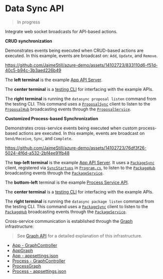 # Data Sync API

> In progress

Integrate web socket broadcasts for API-based actions.

**CRUD synchronization**  

Demonstrates events being executed when CRUD-based actions are executed. In this example, events are broadcast on: `Add`, `Update`, and `Remove`.

https://github.com/JaimeStill/azure-demo/assets/14102723/833110d6-f51d-40c5-b94c-3b3aed226b49

The **left terminal** is the example [App API Server](./example/server/App/).

The **center terminal** is a [testing CLI](./example/client/cli/) for interfacing with the example APIs.

The **right terminal** is running the `datasync proposal listen` command from the testing CLI. This command uses a [`ProposalSync`](./example/Contracts/Proposal/ProposalSync.cs) client to listen to the [`ProposalHub`](./example/server/App/Hubs/ProposalHub.cs) broadcasting events through the [`ProposalService`](./example/server/App/Services/ProposalService.cs).

**Customized Process-based Synchronization**

Demonstrates cross-service events being executed when custom process-based actions are executed. In this example, events are broadcast on `Send/Receive`, `Sync`, and `Complete`.

https://github.com/JaimeStill/azure-demo/assets/14102723/76df3f26-5024-4f6d-a532-2bf4ee91fb48

The **top-left terminal** is the example [App API Server](./example/server/App/). It uses a [`PackageSync`](./example/Contracts/Process/PackageSync.cs) client, registered via [`SyncStartups`](./example/server/App/Sync/SyncStartups.cs) in [`Program.cs`](./example/server/App/Program.cs#L56), to listen to the [`PackageHub`](./example/server/Process/Hubs/PackageHub.cs) broadcasting events through the [`PackageService`](./example/server/Process/Services/PackageService.cs).

The **bottom-left** terminal is the example [Process Service API](./example/server/Process/).

The **center terminal** is a [testing CLI](./example/client/cli/) for interfacing with the example APIs.

The **right terminal** is running the `datasync package listen` command from the testing CLI. This command uses a [`PackageSync`](./example/Contracts/Process/PackageSync.cs) client to listen to the [`PackageHub`](./example/server/Process/Hubs/PackageHub.cs) broadcasting events through the [`PackageService`](./example/server/Process/Services/PackageService.cs).

Cross-service communication is established through the [Graph](./example/Common/Graph/) infrastructure:

> See [Graph API](https://github.com/JaimeStill/decentralized-staffing/blob/main/graph.md) for a detailed explanation of this infrastructure.

* [App - GraphController](./example/server/App/Controllers/GraphController.cs)
* [AppGraph](./example/Contracts/Graphs/AppGraph.cs)
* [App - appsettings.json](./example/server/App/appsettings.json)
* [Process - GraphController](./example/server/Process/Controllers/GraphController.cs)
* [ProcessGraph](./example/Contracts/Graphs/ProcessGraph.cs)
* [Process - appsettings.json](./example/server/Process/appsettings.json)